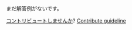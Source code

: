 
まだ解答例がないです。

[コントリビュートしませんか](https://github.com/BFEdev/BFE.dev-solutions/blob/main/problem/implement-object.is_ja.md)?  [Contribute guideline](https://github.com/BFEdev/BFE.dev-solutions#how-to-contribute)
